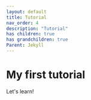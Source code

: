 ```yaml
---
layout: default
title: Tutorial
nav_order: 4
description: "Tutorial"
has children: true
has grandchildren: true
Parent: Jekyll
---
```


# My first tutorial 
Let's learn!